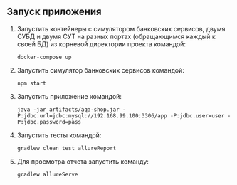 ## Запуск приложения

1. Запустить контейнеры с симулятором банковских сервисов, двумя СУБД и двумя СУТ на разных портах (обращающимся каждый к своей БД) из корневой директории проекта командой: 
      ``` 
     docker-compose up
      ``` 
1. Запустить симулятор банковских сервисов командой:
      ``` 
      npm start
      ``` 
1. Запустить приложение командой:   
   ```
   java -jar artifacts/aqa-shop.jar -P:jdbc.url=jdbc:mysql://192.168.99.100:3306/app -P:jdbc.user=user -P:jdbc.password=pass
   ```
1. Запустить тесты командой:
    ```
    gradlew clean test allureReport
    ```
1. Для просмотра отчета запустить команду:
    ```
    gradlew allureServe
    ```